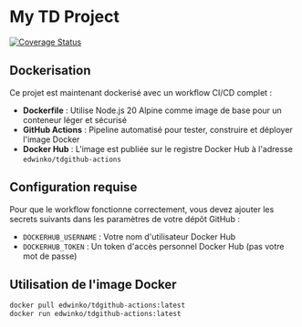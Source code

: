 # My TD Project

[![Coverage Status](https://coveralls.io/repos/github/KMBedw/tdgithub-actions/badge.svg?branch=main)](https://coveralls.io/github/KMBedw/tdgithub-actions?branch=main)

## Dockerisation

Ce projet est maintenant dockerisé avec un workflow CI/CD complet :

- **Dockerfile** : Utilise Node.js 20 Alpine comme image de base pour un conteneur léger et sécurisé
- **GitHub Actions** : Pipeline automatisé pour tester, construire et déployer l'image Docker
- **Docker Hub** : L'image est publiée sur le registre Docker Hub à l'adresse `edwinko/tdgithub-actions`

## Configuration requise

Pour que le workflow fonctionne correctement, vous devez ajouter les secrets suivants dans les paramètres de votre dépôt GitHub :

- `DOCKERHUB_USERNAME` : Votre nom d'utilisateur Docker Hub
- `DOCKERHUB_TOKEN` : Un token d'accès personnel Docker Hub (pas votre mot de passe)

## Utilisation de l'image Docker

```bash
docker pull edwinko/tdgithub-actions:latest
docker run edwinko/tdgithub-actions:latest
```